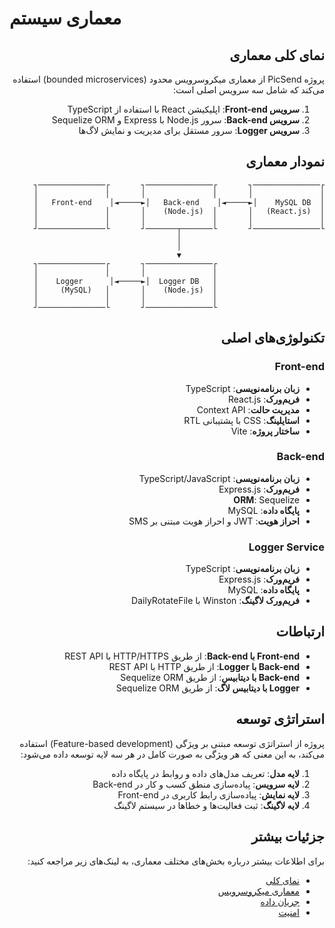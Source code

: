 # معماری سیستم

<div dir="rtl">

## نمای کلی معماری

پروژه PicSend از معماری میکروسرویس محدود (bounded microservices) استفاده می‌کند که شامل سه سرویس اصلی است:

1. **سرویس Front-end**: اپلیکیشن React با استفاده از TypeScript
2. **سرویس Back-end**: سرور Node.js با Express و Sequelize ORM
3. **سرویس Logger**: سرور مستقل برای مدیریت و نمایش لاگ‌ها

## نمودار معماری

```
┌───────────────┐       ┌───────────────┐       ┌───────────────┐
│               │       │               │       │               │
│  Front-end    │◄─────►│   Back-end    │◄─────►│    MySQL DB   │
│  (React.js)   │       │  (Node.js)    │       │               │
│               │       │               │       │               │
└───────────────┘       └───────┬───────┘       └───────────────┘
                                │
                                │
                                ▼
                        ┌───────────────┐       ┌───────────────┐
                        │               │       │               │
                        │   Logger      │◄─────►│  Logger DB    │
                        │  (Node.js)    │       │   (MySQL)     │
                        │               │       │               │
                        └───────────────┘       └───────────────┘
```

## تکنولوژی‌های اصلی

### Front-end
- **زبان برنامه‌نویسی**: TypeScript
- **فریم‌ورک**: React.js
- **مدیریت حالت**: Context API
- **استایلینگ**: CSS با پشتیبانی RTL
- **ساختار پروژه**: Vite

### Back-end
- **زبان برنامه‌نویسی**: TypeScript/JavaScript
- **فریم‌ورک**: Express.js
- **ORM**: Sequelize
- **پایگاه داده**: MySQL
- **احراز هویت**: JWT و احراز هویت مبتنی بر SMS

### Logger Service
- **زبان برنامه‌نویسی**: TypeScript
- **فریم‌ورک**: Express.js
- **پایگاه داده**: MySQL
- **فریم‌ورک لاگینگ**: Winston با DailyRotateFile

## ارتباطات

- **Front-end با Back-end**: از طریق HTTP/HTTPS با REST API
- **Back-end با Logger**: از طریق HTTP با REST API
- **Back-end با دیتابیس**: از طریق Sequelize ORM
- **Logger با دیتابیس لاگ**: از طریق Sequelize ORM

## استراتژی توسعه 

پروژه از استراتژی توسعه مبتنی بر ویژگی (Feature-based development) استفاده می‌کند، به این معنی که هر ویژگی به صورت کامل در هر سه لایه توسعه داده می‌شود:

1. **لایه مدل**: تعریف مدل‌های داده و روابط در پایگاه داده
2. **لایه سرویس**: پیاده‌سازی منطق کسب و کار در Back-end
3. **لایه نمایش**: پیاده‌سازی رابط کاربری در Front-end
4. **لایه لاگینگ**: ثبت فعالیت‌ها و خطاها در سیستم لاگینگ

## جزئیات بیشتر

برای اطلاعات بیشتر درباره بخش‌های مختلف معماری، به لینک‌های زیر مراجعه کنید:

- [نمای کلی](./overview.md)
- [معماری میکروسرویس](./microservices.md)
- [جریان داده](./data-flow.md)
- [امنیت](./security.md)

</div> 